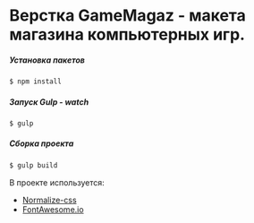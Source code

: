# Верстка GameMagaz - макета магазина компьютерных игр.

##### Установка пакетов
```sh
$ npm install
```

##### Запуск Gulp - watch
```sh
$ gulp
```

##### Сборка проекта
```sh
$ gulp build
```

В проекте используется:
 - [Normalize-css](https://necolas.github.io/normalize.css/)
 - [FontAwesome.io](http://fontawesome.io/)